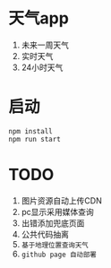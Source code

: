 # 天气app

1. 未来一周天气
2. 实时天气
3. 24小时天气
# 启动

```
npm install
npm run start
```
# TODO

1. 图片资源自动上传CDN
2. pc显示采用媒体查询
3. 出错添加兜底页面
4. 公共代码抽离
5. `基于地理位置查询天气`
6. `github page 自动部署`